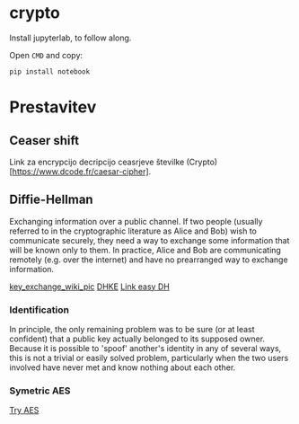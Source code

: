 # crypto

Install jupyterlab, to follow along.

Open `CMD` and copy:

    pip install notebook

# Prestavitev

## Ceaser shift

Link za encrypcijo decripcijo ceasrjeve številke (Crypto)[https://www.dcode.fr/caesar-cipher].

## Diffie-Hellman

Exchanging information over a public channel. If two people (usually referred to in the cryptographic literature as Alice and Bob)
wish to communicate securely, they need a way to exchange some information that will be known only to them.
In practice, Alice and Bob are communicating remotely (e.g. over the internet) and
have no prearranged way to exchange information.

[key_exchange_wiki_pic](https://en.wikipedia.org/wiki/Diffie%E2%80%93Hellman_key_exchange)
[DHKE](https://cryptobook.nakov.com/key-exchange)
[Link easy DH](https://www.irongeek.com/diffie-hellman.php)

### Identification

In principle, the only remaining problem was to be sure (or at least confident) that a public key actually belonged to its supposed owner.
Because it is possible to 'spoof' another's identity in any of several ways, this is not a trivial or easily solved problem, particularly
when the two users involved have never met and know nothing about each other.

### Symetric AES

[Try AES](https://anycript.com/crypto)
